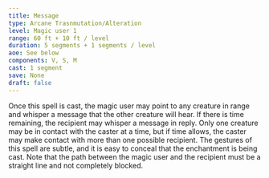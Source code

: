 ```yaml
---
title: Message
type: Arcane Trasnmutation/Alteration
level: Magic user 1
range: 60 ft + 10 ft / level
duration: 5 segments + 1 segments / level
aoe: See below
components: V, S, M
cast: 1 segment
save: None
draft: false
---
```


Once this spell is cast, the magic user may point to any creature in range and whisper a message that the other creature will hear. If there is time remaining, the recipient may whisper a message in reply. Only one creature may be in contact with the caster at a time, but if time allows, the caster may make contact with more than one possible recipient. The gestures of this spell are subtle, and it is easy to conceal that the enchantment is being cast. Note that the path between the magic user and the recipient must be a straight line and not completely blocked.